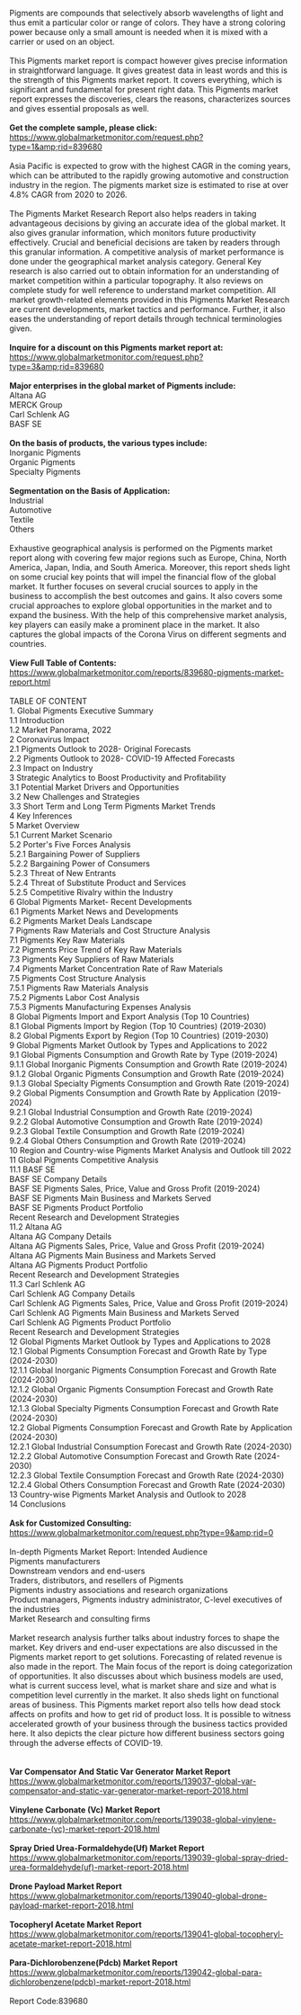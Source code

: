 Pigments are compounds that selectively absorb wavelengths of light and thus emit a particular color or range of colors. They have a strong coloring power because only a small amount is needed when it is mixed with a carrier or used on an object.<br /><br />This Pigments market report is compact however gives precise information in straightforward language. It gives greatest data in least words and this is the strength of this Pigments market report. It covers everything, which is significant and fundamental for present right data. This Pigments market report expresses the discoveries, clears the reasons, characterizes sources and gives essential proposals as well.<br /><br /><strong>Get the complete sample, please click:</strong><br /><a href="https://www.globalmarketmonitor.com/request.php?type=1&amp;rid=839680">https://www.globalmarketmonitor.com/request.php?type=1&amp;rid=839680</a><br /><br />Asia Pacific is expected to grow with the highest CAGR in the coming years, which can be attributed to the rapidly growing automotive and construction industry in the region. The pigments market size is estimated to rise at over 4.8% CAGR from 2020 to 2026.<br /><br />The Pigments Market Research Report also helps readers in taking advantageous decisions by giving an accurate idea of the global market. It also gives granular information, which monitors future productivity effectively. Crucial and beneficial decisions are taken by readers through this granular information. A competitive analysis of market performance is done under the geographical market analysis category. General Key research is also carried out to obtain information for an understanding of market competition within a particular topography. It also reviews on complete study for well reference to understand market competition.  All market growth-related elements provided in this Pigments Market Research are current developments, market tactics and performance. Further, it also eases the understanding of report details through technical terminologies given.<br /><br /><strong>Inquire for a discount on this Pigments market report at:</strong><br /><a href="https://www.globalmarketmonitor.com/request.php?type=3&amp;rid=839680">https://www.globalmarketmonitor.com/request.php?type=3&amp;rid=839680</a><br /><br /><strong>Major enterprises in the global market of Pigments include:</strong><br /> Altana AG <br />MERCK Group <br />Carl Schlenk AG <br />BASF SE <br /><br /><strong>On the basis of products, the various types include:</strong><br />Inorganic Pigments <br />Organic Pigments <br />Specialty Pigments <br /><br /><strong>Segmentation on the Basis of Application:</strong><br />Industrial <br />Automotive <br />Textile <br />Others <br /><br />Exhaustive geographical analysis is performed on the Pigments market report along with covering few major regions such as Europe, China, North America, Japan, India, and South America. Moreover, this report sheds light on some crucial key points that will impel the financial flow of the global market. It further focuses on several crucial sources to apply in the business to accomplish the best outcomes and gains. It also covers some crucial approaches to explore global opportunities in the market and to expand the business. With the help of this comprehensive market analysis, key players can easily make a prominent place in the market. It also captures the global impacts of the Corona Virus on different segments and countries.<br /><br /><strong>View Full Table of Contents:</strong><br /><a href="https://www.globalmarketmonitor.com/reports/839680-pigments-market-report.html">https://www.globalmarketmonitor.com/reports/839680-pigments-market-report.html</a><br /><br />TABLE OF CONTENT<br />1. Global Pigments Executive Summary<br />1.1 Introduction<br />1.2 Market Panorama, 2022<br />2 Coronavirus Impact<br />2.1 Pigments Outlook to 2028- Original Forecasts<br />2.2 Pigments Outlook to 2028- COVID-19 Affected Forecasts<br />2.3 Impact on Industry<br />3 Strategic Analytics to Boost Productivity and Profitability<br />3.1 Potential Market Drivers and Opportunities<br />3.2 New Challenges and Strategies<br />3.3 Short Term and Long Term Pigments Market Trends<br />4 Key Inferences<br />5 Market Overview<br />5.1 Current Market Scenario<br />5.2 Porter's Five Forces Analysis<br />5.2.1 Bargaining Power of Suppliers<br />5.2.2 Bargaining Power of Consumers<br />5.2.3 Threat of New Entrants<br />5.2.4 Threat of Substitute Product and Services<br />5.2.5 Competitive Rivalry within the Industry<br />6 Global Pigments Market- Recent Developments<br />6.1 Pigments Market News and Developments<br />6.2 Pigments Market Deals Landscape<br />7 Pigments Raw Materials and Cost Structure Analysis<br />7.1 Pigments Key Raw Materials<br />7.2 Pigments Price Trend of Key Raw Materials<br />7.3 Pigments Key Suppliers of Raw Materials<br />7.4 Pigments Market Concentration Rate of Raw Materials<br />7.5 Pigments Cost Structure Analysis<br />7.5.1 Pigments Raw Materials Analysis<br />7.5.2 Pigments Labor Cost Analysis<br />7.5.3 Pigments Manufacturing Expenses Analysis<br />8 Global Pigments Import and Export Analysis (Top 10 Countries)<br />8.1 Global Pigments Import by Region (Top 10 Countries) (2019-2030)<br />8.2 Global Pigments Export by Region (Top 10 Countries) (2019-2030)<br />9 Global Pigments Market Outlook by Types and Applications to 2022<br />9.1 Global Pigments Consumption and Growth Rate by Type (2019-2024)<br />9.1.1 Global Inorganic Pigments Consumption and Growth Rate (2019-2024)<br />9.1.2 Global Organic Pigments Consumption and Growth Rate (2019-2024)<br />9.1.3 Global Specialty Pigments Consumption and Growth Rate (2019-2024)<br />9.2 Global Pigments Consumption and Growth Rate by Application (2019-2024)<br />9.2.1  Global Industrial Consumption and Growth Rate (2019-2024)<br />9.2.2  Global Automotive Consumption and Growth Rate (2019-2024)<br />9.2.3  Global Textile Consumption and Growth Rate (2019-2024)<br />9.2.4  Global Others Consumption and Growth Rate (2019-2024)<br />10 Region and Country-wise Pigments Market Analysis and Outlook till 2022<br />11 Global Pigments Competitive Analysis<br />11.1 BASF SE<br />BASF SE Company Details<br />BASF SE Pigments Sales, Price, Value and Gross Profit (2019-2024)<br />BASF SE Pigments Main Business and Markets Served<br />BASF SE Pigments Product Portfolio<br />Recent Research and Development Strategies<br />11.2 Altana AG<br />Altana AG Company Details<br />Altana AG Pigments Sales, Price, Value and Gross Profit (2019-2024)<br />Altana AG Pigments Main Business and Markets Served<br />Altana AG Pigments Product Portfolio<br />Recent Research and Development Strategies<br />11.3 Carl Schlenk AG<br />Carl Schlenk AG Company Details<br />Carl Schlenk AG Pigments Sales, Price, Value and Gross Profit (2019-2024)<br />Carl Schlenk AG Pigments Main Business and Markets Served<br />Carl Schlenk AG Pigments Product Portfolio<br />Recent Research and Development Strategies<br />12 Global Pigments Market Outlook by Types and Applications to 2028<br />12.1 Global Pigments Consumption Forecast and Growth Rate by Type (2024-2030)<br />12.1.1 Global Inorganic Pigments Consumption Forecast and Growth Rate (2024-2030)<br />12.1.2 Global Organic Pigments Consumption Forecast and Growth Rate (2024-2030)<br />12.1.3 Global Specialty Pigments Consumption Forecast and Growth Rate (2024-2030)<br />12.2 Global Pigments Consumption Forecast and Growth Rate by Application (2024-2030)<br />12.2.1 Global Industrial Consumption Forecast and Growth Rate (2024-2030)<br />12.2.2 Global Automotive Consumption Forecast and Growth Rate (2024-2030)<br />12.2.3 Global Textile Consumption Forecast and Growth Rate (2024-2030)<br />12.2.4 Global Others Consumption Forecast and Growth Rate (2024-2030)<br />13 Country-wise Pigments Market Analysis and Outlook to 2028<br />14 Conclusions<br /><br /><strong>Ask for Customized Consulting:</strong><br /><a href="https://www.globalmarketmonitor.com/request.php?type=9&amp;rid=0">https://www.globalmarketmonitor.com/request.php?type=9&amp;rid=0</a><br /><br />In-depth Pigments Market Report: Intended Audience<br />Pigments manufacturers<br />Downstream vendors and end-users<br />Traders, distributors, and resellers of Pigments<br />Pigments industry associations and research organizations<br />Product managers, Pigments industry administrator, C-level executives of the industries<br />Market Research and consulting firms<br /><br />Market research analysis further talks about industry forces to shape the market. Key drivers and end-user expectations are also discussed in the Pigments market report to get solutions. Forecasting of related revenue is also made in the report. The Main focus of the report is doing categorization of opportunities. It also discusses about which business models are used, what is current success level, what is market share and size and what is competition level currently in the market. It also sheds light on functional areas of business. This Pigments market report also tells how dead stock affects on profits and how to get rid of product loss. It is possible to witness accelerated growth of your business through the business tactics provided here. It also depicts the clear picture how different business sectors going through the adverse effects of COVID-19. <br /><br /><strong><br /></strong><strong>Var Compensator And Static Var Generator Market Report</strong><br /><a href="https://www.globalmarketmonitor.com/reports/139037-global-var-compensator-and-static-var-generator-market-report-2018.html">https://www.globalmarketmonitor.com/reports/139037-global-var-compensator-and-static-var-generator-market-report-2018.html</a><br /><br /><strong>Vinylene Carbonate (Vc) Market Report</strong><br /><a href="https://www.globalmarketmonitor.com/reports/139038-global-vinylene-carbonate-(vc)-market-report-2018.html">https://www.globalmarketmonitor.com/reports/139038-global-vinylene-carbonate-(vc)-market-report-2018.html</a><br /><br /><strong>Spray Dried Urea-Formaldehyde(Uf) Market Report</strong><br /><a href="https://www.globalmarketmonitor.com/reports/139039-global-spray-dried-urea-formaldehyde(uf)-market-report-2018.html">https://www.globalmarketmonitor.com/reports/139039-global-spray-dried-urea-formaldehyde(uf)-market-report-2018.html</a><br /><br /><strong>Drone Payload Market Report</strong><br /><a href="https://www.globalmarketmonitor.com/reports/139040-global-drone-payload-market-report-2018.html">https://www.globalmarketmonitor.com/reports/139040-global-drone-payload-market-report-2018.html</a><br /><br /><strong>Tocopheryl Acetate Market Report</strong><br /><a href="https://www.globalmarketmonitor.com/reports/139041-global-tocopheryl-acetate-market-report-2018.html">https://www.globalmarketmonitor.com/reports/139041-global-tocopheryl-acetate-market-report-2018.html</a><br /><br /><strong>Para-Dichlorobenzene(Pdcb) Market Report</strong><br /><a href="https://www.globalmarketmonitor.com/reports/139042-global-para-dichlorobenzene(pdcb)-market-report-2018.html">https://www.globalmarketmonitor.com/reports/139042-global-para-dichlorobenzene(pdcb)-market-report-2018.html</a><br /><br />Report Code:839680</p>
